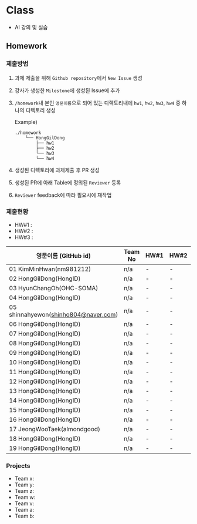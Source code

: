 # Class

* AI 강의 및 실습

## Homework

### 제출방법

1. 과제 제출을 위해 `Github repository`에서 `New Issue` 생성

2. 강사가 생성한 `Milestone`에 생성된 Issue에 추가 

3. `/homework`내 본인 `영문이름`으로 되어 있는 디렉토리내에 `hw1`, `hw2`, `hw3`, `hw4` 중 하나의 디렉토리 생성

    Example)
    ```
    ./homework
        └── HongGilDong
            ├── hw1
            ├── hw2
            └── hw3
            └── hw4
    ```

4. 생성된 디렉토리에 과제제출 후 PR 생성

5. 생성된 PR에 아래 Table에 정의된 `Reviewer` 등록

6. `Reviewer` feedback에 따라 필요시에 재작업

### 제출현황

* HW#1 :
* HW#2 :
* HW#3 :


| 영문이름 (GitHub id)           | Team No | HW#1 | HW#2 | HW#3 | Reviwer | 
|-------------------------------|---------|------|------|------|---------|
| 01 KimMinHwan(nm981212) | n/a | - | - | - | king_wss |
| 02 HongGilDong(HongID) | n/a | - | - | - | king_wss |
| 03 HyunChangOh(OHC-SOMA) | n/a | - | - | - | king_wss |
| 04 HongGilDong(HongID) | n/a | - | - | - | king_wss |
| 05 shinnahyewon(shinho804@naver.com) | n/a | - | - | - | king_wss |
| 06 HongGilDong(HongID) | n/a | - | - | - | king_wss |
| 07 HongGilDong(HongID) | n/a | - | - | - | king_wss |
| 08 HongGilDong(HongID) | n/a | - | - | - | king_wss |
| 09 HongGilDong(HongID) | n/a | - | - | - | king_wss |
| 10 HongGilDong(HongID) | n/a | - | - | - | king_wss |
| 11 HongGilDong(HongID) | n/a | - | - | - | king_wss |
| 12 HongGilDong(HongID) | n/a | - | - | - | king_wss |
| 13 HongGilDong(HongID) | n/a | - | - | - | king_wss |
| 14 HongGilDong(HongID) | n/a | - | - | - | king_wss |
| 15 HongGilDong(HongID) | n/a | - | - | - | king_wss |
| 16 HongGilDong(HongID) | n/a | - | - | - | king_wss |
| 17 JeongWooTaek(almondgood) | n/a | - | - | - | king_wss |
| 18 HongGilDong(HongID) | n/a | - | - | - | king_wss |
| 19 HongGilDong(HongID) | n/a | - | - | - | king_wss |

### Projects

* Team x:
* Team y:
* Team z:
* Team w:
* Team v:
* Team a:
* Team b:

